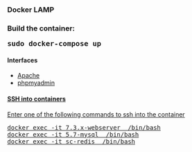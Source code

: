 <h3>Docker LAMP<h3>
<p>Build the container:</p>
<pre>
sudo docker-compose up
</pre>

<h4>Interfaces</h4>
<ul>
    <li><a href="http://127.0.0.1:80">Apache</li>
    <li><a href="http://127.0.0.1:8080">phpmyadmin</li>
</ul>

<h4>SSH into containers</h4>
<p>Enter one of the following commands to ssh into the container</p>
<pre>
docker exec -it 7.3.x-webserver  /bin/bash
docker exec -it 5.7-mysql  /bin/bash
docker exec -it sc-redis  /bin/bash
</pre>
